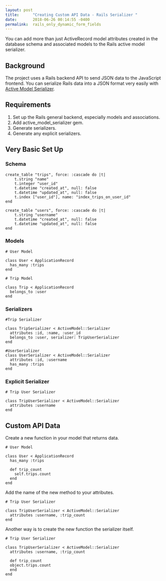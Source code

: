 ```yaml
---
layout: post
title:      "Creating Custom API Data - Rails Serializer "
date:       2018-06-26 00:14:55 -0400
permalink:  rails_only_dynamic_form_fields
---
```


You can add more than just ActiveRecord model attributes created in the database schema and associated models to the Rails active model serializer.

## Background
The project uses a Rails backend API to send JSON data to the JavaScript frontend. You can serialize Rails data into a JSON format very easily with [Active Model Serializer](https://github.com/rails-api/active_model_serializers).

## Requirements

1. Set up the Rails general backend, especially models and associations.
2. Add active_model_serializer gem.
3. Generate serializers.
4. Generate any explicit serializers.

## Very Basic Set Up
### Schema
```
create_table "trips", force: :cascade do |t|
    t.string "name"
    t.integer "user_id"
    t.datetime "created_at", null: false
    t.datetime "updated_at", null: false
    t.index ["user_id"], name: "index_trips_on_user_id"
end

create_table "users", force: :cascade do |t|
    t.string "username"
    t.datetime "created_at", null: false
    t.datetime "updated_at", null: false
end

```

### Models
```
# User Model

class User < ApplicationRecord
  has_many :trips
end
```

```
# Trip Model

class Trip < ApplicationRecord
  belongs_to :user
end
```

### Serializers
```
#Trip Serializer

class TripSerializer < ActiveModel::Serializer
  attributes :id, :name, :user_id
  belongs_to :user, serializer: TripUserSerializer
end
```

```
#UserSerializer
class UserSerializer < ActiveModel::Serializer
  attributes :id, :username
  has_many :trips
end
```

### Explicit Serializer
```
# Trip User Serializer

class TripUserSerializer < ActiveModel::Serializer
  attributes :username
end
```

##  Custom API Data
Create a new function in your model that returns data.

```
# User Model

class User < ApplicationRecord
  has_many :trips

  def trip_count
    self.trips.count
  end
end
```

Add the name of the new method to your attributes.

```
# Trip User Serializer

class TripUserSerializer < ActiveModel::Serializer
  attributes :username, :trip_count
end
```

Another way is to create the new function the serializer itself.

```
# Trip User Serializer

class TripUserSerializer < ActiveModel::Serializer
  attributes :username, :trip_count
	
  def trip_count
  object.trips.count
  end
end
```

